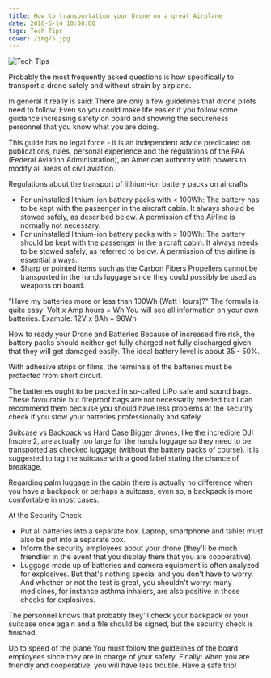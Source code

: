 ```yaml
---
title: How to transportation your Drone on a great Airplane
date: 2018-5-14 10:00:00
tags: Tech Tips
cover: /img/5.jpg
---
```


![Tech Tips](/img/5.jpg)

Probably the most frequently asked questions is how specifically to transport a drone safely and without strain by airplane.

In general it really is said: There are only a few guidelines that drone pilots need to follow. Even so you could make life easier if you follow some guidance increasing safety on board and showing the secureness personnel that you know what you are doing.

This guide has no legal force - it is an independent advice predicated on publications, rules, personal experience and the regulations of the FAA (Federal Aviation Administration), an American authority with powers to modify all areas of civil aviation.

Regulations about the transport of lithium-ion battery packs on aircrafts

 - For uninstalled lithium-ion battery packs with < 100Wh: 
The battery has to be kept with the passenger in the aircraft cabin. It always should be stowed safely, as described below. A permission of the Airline is normally not necessary.
 - For uninstalled lithium-ion battery packs with > 100Wh:
The battery should be kept with the passenger in the aircraft cabin. It always needs to be stowed safely, as referred to below. A permission of the airline is essential always.
 - Sharp or pointed items such as the Carbon Fibers Propellers cannot be transported in the hands luggage since they could possibly be used as weapons on board.

"Have my batteries more or less than 100Wh (Watt Hours)?"
The formula is quite easy: Volt x Amp hours = Wh
You will see all information on your own batteries.
Example: 12V x 8Ah = 96Wh

How to ready your Drone and Batteries
Because of increased fire risk, the battery packs should neither get fully charged not fully discharged given that they will get damaged easily. The ideal battery level is about 35 - 50%.
 
With adhesive strips or films, the terminals of the batteries must be protected from short circuit.
 
The batteries ought to be packed in so-called LiPo safe and sound bags.
These favourable but fireproof bags are not necessarily needed but I can recommend them because you should have less problems at the security check if you stow your batteries professionally and safely.

Suitcase vs Backpack vs Hard Case
Bigger drones, like the incredible DJI Inspire 2, are actually too large for the hands luggage so they need to be transported as checked luggage (without the battery packs of course).
It is suggested to tag the suitcase with a good label stating the chance of breakage.

Regarding palm luggage in the cabin there is actually no difference when you have a backpack or perhaps a suitcase, even so, a backpack is more comfortable in most cases.

At the Security Check
 - Put all batteries into a separate box.
Laptop, smartphone and tablet must also be put into a separate box.
 - Inform the security employees about your drone (they'll be much friendlier in the event that you display them that you are cooperative).
 - Luggage made up of batteries and camera equipment is often analyzed for explosives. But that's nothing special and you don't have to worry. And whether or not the test is great, you shouldn't worry: many medicines, for instance asthma inhalers, are also positive in those checks for explosives.

The personnel knows that probably they'll check your backpack or your suitcase once again and a file should be signed, but the security check is finished.

Up to speed of the plane
You must follow the guidelines of the board employees since they are in charge of your safety.
Finally: when you are friendly and cooperative, you will have less trouble.
Have a safe trip!